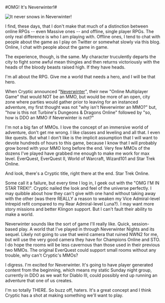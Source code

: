 #OMG! It's Neverwinter!#

![](http://westkarana.com/wp-content/uploads/2010/08/Fullscreen-capture-8252010-74125-AM.jpg "It never snows in Neverwinter!")

I find, these days, that I don't make that much of a distinction between online RPGs -- even Massive ones -- and offline, single player RPGs. The only real difference is who I am playing with. Offline ones, I tend to chat with people about the game as I play on Twitter or somewhat slowly via this blog. Online, I chat with people about the game in game.

The experience, though, is the same. My character truculently departs the city to fight some awful mean thingies and then returns victoriously with the heads of the bloody beasts raised high. If they have heads.

I'm all about the RPG. Give me a world that needs a hero, and I will be that hero.

When Cryptic announced "[Neverwinter](http://www.playneverwinter.com/)", their new "Online Multiplayer Game" that would NOT be an MMO, but would be more of an open, city zone where parties would gather prior to leaving for an instanced adventure, my first thought was not "why isn't Neverwinter an MMO?" but, "how is this not Turbine's Dungeons & Dragons Online" followed by "so, how is DDO an MMO if Neverwinter is not?"

I'm not a big fan of MMOs. I love the concept of an immersive world of adventure, don't get me wrong. I like classes and leveling and all that. I even like quests. But what I don't like is the implicit assumption that I will want to devote hundreds of hours to this game, because I know that I will probably grow bored with your MMO long before the end. Very few MMOs of the dozens I've played have grabbed me enough to make me work for max level. EverQuest, EverQuest II, World of Warcraft, Wizard101 and Star Trek Online.

And look, there's a Cryptic title, right there at the end. Star Trek Online.

Some call it a failure, but every time I log in, I geek out with the "OMG I'M IN STAR TREK!". Cryptic nailed the look and feel of the universe perfectly. I may quibble about how they can't give with one hand without taking away with the other (was there REALLY a reason to weaken my Vice Admiral-level Intrepid refit compared to my Rear Admiral-level Luna?). I may want more story missions and better Klingon support. But I can't fault their ability to make a world.

Neverwinter sounds like the sort of game I'll really like. Quick, session-based play. A world that I've played in through Neverwinter Nights and its sequel. Likely not going to use that weird camera that ruined NWN2 for me, but will use the very good camera they have for Champions Online and STO. I do hope the rooms will be less cavernous than those used in their previous two MMOs. The original EverQuest could support small rooms without any trouble, why can't Cryptic's MMOs?

I digress. I'm excited for Neverwinter. It's going to have player generated content from the beginning, which means my static Sunday night group, currently in DDO as we wait for Diablo III, could possibly end up running an adventure that one of us creates.

I'm so totally THERE. So buzz off, haters. It's a great concept and I think Cryptic has a shot at making something we'll want to play.


